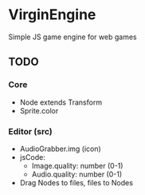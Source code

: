 # VirginEngine

Simple JS game engine for web games

## TODO

### Core

- Node extends Transform
- Sprite.color

### Editor (src)

- AudioGrabber.img (icon)
- jsCode:
  - Image.quality: number (0-1)
  - Audio.quality: number (0-1)
- Drag Nodes to files, files to Nodes
